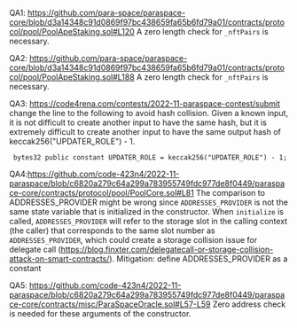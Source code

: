 QA1: https://github.com/para-space/paraspace-core/blob/d3a14348c91d0869f97bc438659fa65b6fd79a01/contracts/protocol/pool/PoolApeStaking.sol#L120
A zero length check for ``_nftPairs`` is necessary. 

QA2: https://github.com/para-space/paraspace-core/blob/d3a14348c91d0869f97bc438659fa65b6fd79a01/contracts/protocol/pool/PoolApeStaking.sol#L188
A zero length check for ``_nftPairs`` is necessary. 

QA3: https://code4rena.com/contests/2022-11-paraspace-contest/submit
change the line to the following to avoid hash collision. Given a known input, it is not difficult to create another input to have the same hash, but it is extremely difficult to create another input to have the same output hash of keccak256("UPDATER_ROLE") - 1. 
```
 bytes32 public constant UPDATER_ROLE = keccak256("UPDATER_ROLE") - 1;
```
QA4:https://github.com/code-423n4/2022-11-paraspace/blob/c6820a279c64a299a783955749fdc977de8f0449/paraspace-core/contracts/protocol/pool/PoolCore.sol#L81
The comparison to ADDRESSES_PROVIDER might be wrong since ``ADDRESSES_PROVIDER`` is not the same state variable that is initialized in the constructor. When ``initialize`` is called, ``ADDRESSES_PROVIDER`` will refer to the storage slot in the calling context (the caller) that corresponds to the same slot number as ``ADDRESSES_PROVIDER``, which could create a storage collision issue for delegate call (https://blog.finxter.com/delegatecall-or-storage-collision-attack-on-smart-contracts/). 
Mitigation: define ADDRESSES_PROVIDER as a constant

QA5: https://github.com/code-423n4/2022-11-paraspace/blob/c6820a279c64a299a783955749fdc977de8f0449/paraspace-core/contracts/misc/ParaSpaceOracle.sol#L57-L59
Zero address check is needed for these arguments of the constructor. 
